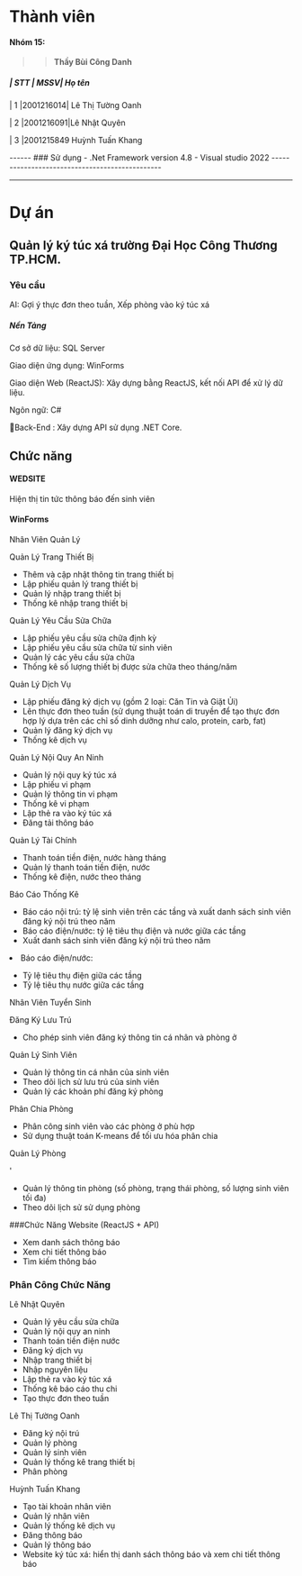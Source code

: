 # Thành viên
<h4> Nhóm 15: </h4>

>>**Thầy  Bùi Công Danh**
  
<h5>| STT | MSSV| Họ tên</h5>
<p>|  1  |2001216014| Lê Thị Tường Oanh</p>
<p>|  2  |2001216091|Lê Nhật Quyên</p>
<p>|  3  |2001215849  Huỳnh Tuấn Khang </p>
------
### Sử dụng 
 - .Net Framework version 4.8
 - Visual studio 2022
-----------------------------------------------


-----------------------------------------------
# Dự án

##  Quản lý ký túc xá trường Đại Học Công Thương TP.HCM.


### Yêu cầu 
<p>AI: Gợi ý thực đơn theo tuần, Xếp phòng vào ký túc xá </p>
<h5> Nền Tảng </h5>
<p> Cơ sở dữ liệu: SQL Server</p>
<p>Giao diện ứng dụng: WinForms </p>

<p>Giao diện Web (ReactJS): Xây dựng bằng ReactJS, kết nối API để xử lý dữ liệu.</p>
<p>Ngôn ngữ: C# </p>
<p>Back-End : Xây dựng API sử dụng  .NET Core. </p>

## Chức năng
#### WEDSITE
<p>Hiện thị tin tức thông báo đến sinh viên </p>


#### WinForms
<p>Nhân Viên Quản Lý</p> 

<p>Quản Lý Trang Thiết Bị</p>
 <ul>
 <li>Thêm và cập nhật thông tin trang thiết bị</li>
 <li>Lập phiếu quản lý trang thiết bị</li> 
<li>Quản lý nhập trang thiết bị</li>
 <li>Thống kê nhập trang thiết bị</li>
 </ul>

 <p>Quản Lý Yêu Cầu Sửa Chữa</p>
 <ul> <li>Lập phiếu yêu cầu sửa chữa định kỳ</li>
 <li>Lập phiếu yêu cầu sửa chữa từ sinh viên</li> 
<li>Quản lý các yêu cầu sửa chữa</li>
 <li>Thống kê số lượng thiết bị được sửa chữa theo tháng/năm</li> 
</ul>

 <p>Quản Lý Dịch Vụ</p>
 <ul> 
<li>Lập phiếu đăng ký dịch vụ (gồm 2 loại: Căn Tin và Giặt Ủi)</li>
 <li>Lên thực đơn theo tuần (sử dụng thuật toán di truyền để tạo thực đơn hợp lý dựa trên các chỉ số dinh dưỡng như calo, protein, carb, fat)</li>
 <li>Quản lý đăng ký dịch vụ</li>
 <li>Thống kê dịch vụ</li> 
</ul> 

<p>Quản Lý Nội Quy An Ninh</p>
 <ul>
 <li>Quản lý nội quy ký túc xá</li>
 <li>Lập phiếu vi phạm</li> <li>Quản lý thông tin vi phạm</li> <li>Thống kê vi phạm</li>
 <li>Lập thẻ ra vào ký túc xá</li>
 <li>Đăng tải thông báo</li>
 </ul>

<p>Quản Lý Tài Chính</p> 
<ul> 
<li>Thanh toán tiền điện, nước hàng tháng</li>
<li>Quản lý thanh toán tiền điện, nước</li> <li>Thống kê điện, nước theo tháng</li>
</ul>

<p>Báo Cáo Thống Kê</p> 
<ul>
<li>Báo cáo nội trú: tỷ lệ sinh viên trên các tầng và xuất danh sách sinh viên đăng ký nội trú theo năm</li>
<li>Báo cáo điện/nước: tỷ lệ tiêu thụ điện và nước giữa các tầng</li>
<li>Xuất danh sách sinh viên đăng ký nội trú theo năm</li> 
</ul>
<li>Báo cáo điện/nước:</li> 
<ul> 
<li>Tỷ lệ tiêu thụ điện giữa các tầng</li> 
<li>Tỷ lệ tiêu thụ nước giữa các tầng</li> 
</ul>
</ul> 

<p>Nhân Viên Tuyển Sinh</p> 
<p>Đăng Ký Lưu Trú</p> 
<ul>
 <li>Cho phép sinh viên đăng ký thông tin cá nhân và phòng ở</li> 
</ul> 

<p>Quản Lý Sinh Viên</p> 
<ul> 
<li>Quản lý thông tin cá nhân của sinh viên</li> 
<li>Theo dõi lịch sử lưu trú của sinh viên</li> 
<li>Quản lý các khoản phí đăng ký phòng</li> 
</ul> 

<p>Phân Chia Phòng</p> 
<ul> 
<li>Phân công sinh viên vào các phòng ở phù hợp</li> 
<li>Sử dụng thuật toán K-means để tối ưu hóa phân chia</li> </ul> 

<p>Quản Lý Phòng</p> '
<ul> 
<li>Quản lý thông tin phòng (số phòng, trạng thái phòng, số lượng sinh viên tối đa)</li> 
<li>Theo dõi lịch sử sử dụng phòng</li> 
</ul>


###Chức Năng Website (ReactJS + API)
<ul> 
<li>Xem danh sách thông báo</li> 
<li>Xem chi tiết thông báo</li> 
<li>Tìm kiếm thông báo</li> 
</ul>

### Phân Công Chức Năng

<p>Lê Nhật Quyên</p> 
<ul> <li>Quản lý yêu cầu sửa chữa</li> 
<li>Quản lý nội quy an ninh</li> 
<li>Thanh toán tiền điện nước</li> 
<li>Đăng ký dịch vụ</li> 
<li>Nhập trang thiết bị</li> 
<li>Nhập nguyên liệu</li> 
<li>Lập thẻ ra vào ký túc xá</li> 
<li>Thống kê báo cáo thu chi</li> 
<li>Tạo thực đơn theo tuần</li> </ul> 

<p>Lê Thị Tường Oanh</p> 
<ul> <li>Đăng ký nội trú</li> 
<li>Quản lý phòng</li> 
<li>Quản lý sinh viên</li> 
<li>Quản lý thống kê trang thiết bị</li> 
<li>Phân phòng</li> </ul> 

<p>Huỳnh Tuấn Khang</p> 
<ul> <li>Tạo tài khoản nhân viên</li> 
<li>Quản lý nhân viên</li> 
<li>Quản lý thống kê dịch vụ</li> 
<li>Đăng thông báo</li> 
<li>Quản lý thông báo</li> 
<li>Website ký túc xá: hiển thị danh sách thông báo và xem chi tiết thông báo</li> 
</ul>

